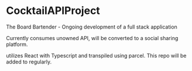 # CocktailAPIProject
The Board Bartender - Ongoing development of a full stack application

Currently consumes unowned API, will be converted to a social sharing platform.

utilizes React with Typescript and transpiled using parcel. This repo will be added to regularly. 
